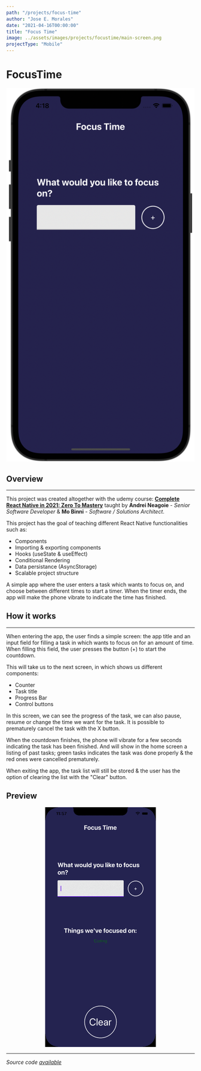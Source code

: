 ```yaml
---
path: "/projects/focus-time"
author: "Jose E. Morales"
date: "2021-04-16T00:00:00"
title: "Focus Time"
image: ../assets/images/projects/focustime/main-screen.png
projectType: "Mobile"
---
```

# FocusTime

<div>
  <img src="../assets/images/projects/focustime/main-screen.png">
</div>

## Overview
---
This project was created altogether with the udemy course: [**Complete React Native in 2021: Zero To Mastery**](https://www.udemy.com/course/complete-react-native-mobile-development-zero-to-mastery-with-hooks/) taught by **Andrei Neagoie** - *Senior Software Developer* & **Mo Binni** - *Software / Solutions Architect*.

This project has the goal of teaching different React Native functionalities such as:

- Components
- Importing & exporting components
- Hooks (useState & useEffect)
- Conditional Rendering
- Data persistance (AsyncStorage)
- Scalable project structure

A simple app where the user enters a task which wants to focus on, and choose between different times to start a timer. When the timer ends, the app will make the phone vibrate to indicate the time has finished.

## How it works
---
When entering the app, the user finds a simple screen: the app title and an input field for filling a task in which wants to focus on for an amount of time. When filling this field, the user presses the button (+) to start the countdown.

This will take us to the next screen, in which shows us different components:

- Counter
- Task title
- Progress Bar
- Control buttons

In this screen, we can see the progress of the task, we can also pause, resume or change the time we want for the task. It is possible to prematurely cancel the task with the X button.

When the countdown finishes, the phone will vibrate for a few seconds indicating the task has been finished. And will show in the home screen a listing of past tasks; green tasks indicates the task was done properly & the red ones were cancelled prematurely.

When exiting the app, the task list will still be stored & the user has the option of clearing the list with the "Clear" button.

## Preview
<div align="center">
  <img src="../assets/images/projects/focustime/incomplete-task.gif">
</div>

---
*Source code [available](https://github.com/josemoralesdev/focustime.git)*